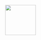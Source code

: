 <div id="header" align="center">
  <img src="https://media1.tenor.com/m/vMS8fFQR0OAAAAAd/anime-computer.gif" width="100"/>
</div>
